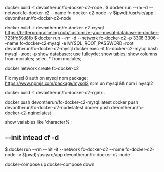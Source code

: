 docker build -t devontherun/fc-docker-c2-node .
$ docker run --rm -d --network fc-docker-c2 --name fc-docker-c2-node -v $(pwd):/usr/src/app devontherun/fc-docker-c2-node

docker build -t devontherun/fc-docker-c2-mysql .
https://betterprogramming.pub/customize-your-mysql-database-in-docker-723ffd59d8fb
$ docker run --rm -d --network fc-docker-c2 -p 3306:3306 --name fc-docker-c2-mysql -e MYSQL_ROOT_PASSWORD=root devontherun/fc-docker-c2-mysql
docker exec -it fc-docker-c2-mysql bash
mysql -uroot -p
show databases;
use fullcycle;
show tables;
show columns from modules;
select \* from modules;

docker network create fc-docker-c2

Fix mysql 8 auth on mysql npm package:
https://www.npmjs.com/package/mysql2
npm un mysql && npm i mysql2

docker build -t devontherun/fc-docker-c2-nginx .

docker push devontherun/fc-docker-c2-mysql:latest
docker push devontherun/fc-docker-c2-node:latest
docker push devontherun/fc-docker-c2-nginx:latest

show variables like 'character%';

## --init intead of -d

$ docker run --rm --init -it --network fc-docker-c2 --name fc-docker-c2-node -v $(pwd):/usr/src/app devontherun/fc-docker-c2-node

docker-compose up
docker-compose down
